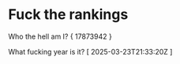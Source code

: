 # Fuck the rankings

Who the hell am I?
{ 17873942 }

What fucking year is it?
[ 2025-03-23T21:33:20Z ]

